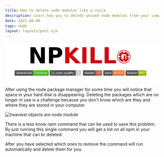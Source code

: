 ```yaml
---
title: How to delete node modules like a ninja
description: Learn how you to delete unused node modules from your computer and free your hard drive.
date: 2021-08-09
tags: node
layout: layouts/post.njk
---
```


<img class="article-hero" src="img/npkill2.png" alt="npkill node module" />

After using the node package manager for some time you will notice that space in your hard disk is disappearing.
Deleting the packages which are no longer in use is a challenge because you don't know which are they and where they are stored in your computer.

<img class="article-hero" src="img/npm_heavy2.png" alt="heaviest objects are node module" />

There is a less know npm command that can be used to save this problem. By just running this single command you will get a list on all npm in your machine that can br deleted.

After you have selected which ones to remove the command will run automatically and delete them for you. 
